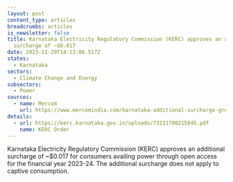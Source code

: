 ```yaml
---
layout: post
content_type: articles
breadcrumbs: articles
is_newsletter: false
title: Karnataka Electricity Regulatory Commission (KERC) approves an additional
  surcharge of ~$0.017
date: 2023-11-29T14:13:06.517Z
states:
  - Karnataka
sectors:
  - Climate Change and Energy
subsectors:
  - Power
sources:
  - name: Mercom
    url: https://www.mercomindia.com/karnataka-additional-surcharge-green-open-access
details:
  - url: https://kerc.karnataka.gov.in/uploads/73231700215845.pdf
    name: KERC Order
---
```

Karnataka Electricity Regulatory Commission (KERC) approves an additional surcharge of ~$0.017 for consumers availing power through open access for the financial year 2023-24. The additional surcharge does not apply to captive consumption.
